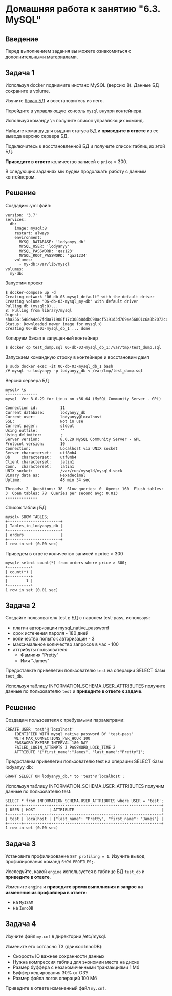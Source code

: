 # Домашняя работа к занятию "6.3. MySQL"

## Введение

Перед выполнением задания вы можете ознакомиться с 
[дополнительными материалами](https://github.com/netology-code/virt-homeworks/tree/master/additional/README.md).

## Задача 1

Используя docker поднимите инстанс MySQL (версию 8). Данные БД сохраните в volume.

Изучите [бэкап БД](https://github.com/netology-code/virt-homeworks/tree/master/06-db-03-mysql/test_data) и 
восстановитесь из него.

Перейдите в управляющую консоль `mysql` внутри контейнера.

Используя команду `\h` получите список управляющих команд.

Найдите команду для выдачи статуса БД и **приведите в ответе** из ее вывода версию сервера БД.

Подключитесь к восстановленной БД и получите список таблиц из этой БД.

**Приведите в ответе** количество записей с `price` > 300.

В следующих заданиях мы будем продолжать работу с данным контейнером.

## Решение  

Создадим .yml файл:  

```
version: '3.7'
services:
  db:
    image: mysql:8
    restart: always
    environment:
      MYSQL_DATABASE: 'lodyanyy_db'
      MYSQL_USER: 'lodyanyy'
      MYSQL_PASSWORD: 'qaz123'
      MYSQL_ROOT_PASSWORD: 'qaz1234'
    volumes:
      - my-db:/var/lib/mysql
volumes:
  my-db:
```

Запустим проект  

```
$ docker-compose up -d
Creating network "06-db-03-mysql_default" with the default driver
Creating volume "06-db-03-mysql_my-db" with default driver
Pulling db (mysql:8)...
8: Pulling from library/mysql
Digest: sha256:548da4c67fd8a71908f17c308b8ddb098acf5191d3d7694e56801c6a8b2072cc
Status: Downloaded newer image for mysql:8
Creating 06-db-03-mysql_db_1 ... done
```
Копируем бэкап в запущенный контейнер
```
$ docker cp test_dump.sql 06-db-03-mysql_db_1:/var/tmp/test_dump.sql
```
Запускаем командную строку в контейнере и восстановим дамп
```
$ sudo docker exec -it 06-db-03-mysql_db_1 bash
/# mysql -u lodyanyy -p lodyanyy_db < /var/tmp/test_dump.sql
```
Версия сервера БД
```
mysql> \s
--------------
mysql  Ver 8.0.29 for Linux on x86_64 (MySQL Community Server - GPL)

Connection id:          11
Current database:       lodyanyy_db
Current user:           lodyanyy@localhost
SSL:                    Not in use
Current pager:          stdout
Using outfile:          ''
Using delimiter:        ;
Server version:         8.0.29 MySQL Community Server - GPL
Protocol version:       10
Connection:             Localhost via UNIX socket
Server characterset:    utf8mb4
Db     characterset:    utf8mb4
Client characterset:    latin1
Conn.  characterset:    latin1
UNIX socket:            /var/run/mysqld/mysqld.sock
Binary data as:         Hexadecimal
Uptime:                 48 min 34 sec

Threads: 2  Questions: 38  Slow queries: 0  Opens: 160  Flush tables: 3  Open tables: 78  Queries per second avg: 0.013
--------------
```
Список таблиц БД
```
mysql> SHOW TABLES;
+-----------------------+
| Tables_in_lodyanyy_db |
+-----------------------+
| orders                |
+-----------------------+
1 row in set (0.00 sec)
```
Приведем в ответе количество записей с price > 300
```
mysql> select count(*) from orders where price > 300;
+----------+
| count(*) |
+----------+
|        1 |
+----------+
1 row in set (0.01 sec)
```

## Задача 2

Создайте пользователя test в БД c паролем test-pass, используя:
- плагин авторизации mysql_native_password
- срок истечения пароля - 180 дней 
- количество попыток авторизации - 3 
- максимальное количество запросов в час - 100
- аттрибуты пользователя:
    - Фамилия "Pretty"
    - Имя "James"

Предоставьте привелегии пользователю `test` на операции SELECT базы `test_db`.
    
Используя таблицу INFORMATION_SCHEMA.USER_ATTRIBUTES получите данные по пользователю `test` и 
**приведите в ответе к задаче**.  

## Решение

Создадим пользователя с требуемыми параметрами:  
```
CREATE USER 'test'@'localhost' 
    IDENTIFIED WITH mysql_native_password BY 'test-pass'
    WITH MAX_CONNECTIONS_PER_HOUR 100
    PASSWORD EXPIRE INTERVAL 180 DAY
    FAILED_LOGIN_ATTEMPTS 3 PASSWORD_LOCK_TIME 2
    ATTRIBUTE '{"first_name":"James", "last_name":"Pretty"}';
```
Предоставим привелегии пользователю test на операции SELECT базы lodyanyy_db:  
```
GRANT SELECT ON lodyanyy_db.* to 'test'@'localhost';
```  
Используя таблицу INFORMATION_SCHEMA.USER_ATTRIBUTES получим данные по пользователю test:
```
SELECT * from INFORMATION_SCHEMA.USER_ATTRIBUTES where USER = 'test';
+------+-----------+------------------------------------------------+
| USER | HOST      | ATTRIBUTE                                      |
+------+-----------+------------------------------------------------+
| test | localhost | {"last_name": "Pretty", "first_name": "James"} |
+------+-----------+------------------------------------------------+
1 row in set (0.00 sec)
```

## Задача 3

Установите профилирование `SET profiling = 1`.
Изучите вывод профилирования команд `SHOW PROFILES;`.

Исследуйте, какой `engine` используется в таблице БД `test_db` и **приведите в ответе**.

Измените `engine` и **приведите время выполнения и запрос на изменения из профайлера в ответе**:
- на `MyISAM`
- на `InnoDB`

## Задача 4 

Изучите файл `my.cnf` в директории /etc/mysql.

Измените его согласно ТЗ (движок InnoDB):
- Скорость IO важнее сохранности данных
- Нужна компрессия таблиц для экономии места на диске
- Размер буффера с незакомиченными транзакциями 1 Мб
- Буффер кеширования 30% от ОЗУ
- Размер файла логов операций 100 Мб

Приведите в ответе измененный файл `my.cnf`.
